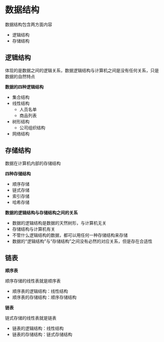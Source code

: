 # 数据结构

数据结构包含两方面内容

- 逻辑结构
- 存储结构

## 逻辑结构

体现的是数据之间的逻辑关系，数据逻辑结构与计算机之间是没有任何关系，只是数据的自然特点

**数据的四种逻辑结构**

- 集合结构
- 线性结构
  - 人员名单
  - 商品列表
- 树形结构
  - 公司组织结构
- 网络结构


## 存储结构

数据在计算机内部的存储结构

**四种存储结构**

- 顺序存储
- 链式存储
- 索引存储
- 哈希存储

**数据的逻辑结构与存储结构之间的关系**

- 数据的逻辑结构是数据的天然树形，与计算机无关
- 存储结构与计算机有关
- 不管什么逻辑结构的数据，都可以用任何一种存储结构来存储
- 数据的“逻辑结构”与“存储结构”之间没有必然的对应关系，但是存在合适性

## 链表

**顺序表**

顺序存储的线性表就是顺序表

- 顺序表的逻辑结构：线性结构
- 顺序表的存储结构：顺序存储结构

**链表**

链式存储的线性表就是链表

- 链表的逻辑结构：线性结构
- 链表的存储结构：链式存储结构
